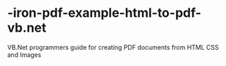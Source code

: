 # -iron-pdf-example-html-to-pdf-vb.net
VB.Net programmers guide for creating PDF documents from HTML CSS and Images
